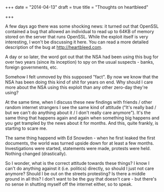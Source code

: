 +++
date = "2014-04-13"
draft = true
title = "Thoughts on heartbleed"

+++

A few days ago there was some shocking news: it turned out that OpenSSL contained a bug that allowed an individual to read up to 64KB of memory stored on the server that runs OpenSSL. While the exploit itself is very interesting, I won't be discussing it here. You can read a more detailed description of the bug at http://heartbleed.com.

A day or so later, the word got out that the NSA had been using this bug for over two years (since its inception) to spy on the usual suspects - banks, foreign governments, etc. 

Somehow I felt unmoved by this supposed "fact". By now we know that the NSA has been doing this kind of shit for years on end. Why should I care more about the NSA using this exploit than any other zero-day they're using? 

At the same time, when I discuss these new findings with friends / other random internet strangers I see the same kind of attitude ("It's really bad / but we can't do anything about it / I don't really care anymore"). It's the same thing that happens again and again when something big happens and you get trampled by the news about it for months. And this, quite frankly, is starting to scare me. 

The same thing happend with Ed Snowden - when he first leaked the first documents, the world was turned upside down for at least a few months. Investigations were started, statements were made, protests were held. Nothing changed (drastically).

So I wonder, what is the correct attitude towards these things? I know I can't do anything against it (i.e. politics) directly, so should I just not care anymore? Should I be out on the streets protesting? Is there a middle ground in all this? I don't want to be the guy that doesn't care - but there's no sense in shutting myself off the internet either, so to speak. 
